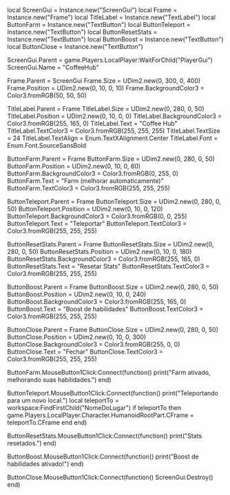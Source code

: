 local ScreenGui = Instance.new("ScreenGui")
local Frame = Instance.new("Frame")
local TitleLabel = Instance.new("TextLabel")
local ButtonFarm = Instance.new("TextButton")
local ButtonTeleport = Instance.new("TextButton")
local ButtonResetStats = Instance.new("TextButton")
local ButtonBoost = Instance.new("TextButton")
local ButtonClose = Instance.new("TextButton")

ScreenGui.Parent = game.Players.LocalPlayer:WaitForChild("PlayerGui")
ScreenGui.Name = "CoffeeHub"

Frame.Parent = ScreenGui
Frame.Size = UDim2.new(0, 300, 0, 400)
Frame.Position = UDim2.new(0, 10, 0, 10)
Frame.BackgroundColor3 = Color3.fromRGB(50, 50, 50)

TitleLabel.Parent = Frame
TitleLabel.Size = UDim2.new(0, 280, 0, 50)
TitleLabel.Position = UDim2.new(0, 10, 0, 0)
TitleLabel.BackgroundColor3 = Color3.fromRGB(255, 165, 0)
TitleLabel.Text = "Coffee Hub"
TitleLabel.TextColor3 = Color3.fromRGB(255, 255, 255)
TitleLabel.TextSize = 24
TitleLabel.TextAlign = Enum.TextXAlignment.Center
TitleLabel.Font = Enum.Font.SourceSansBold

ButtonFarm.Parent = Frame
ButtonFarm.Size = UDim2.new(0, 280, 0, 50)
ButtonFarm.Position = UDim2.new(0, 10, 0, 60)
ButtonFarm.BackgroundColor3 = Color3.fromRGB(0, 255, 0)
ButtonFarm.Text = "Farm (melhorar automaticamente)"
ButtonFarm.TextColor3 = Color3.fromRGB(255, 255, 255)

ButtonTeleport.Parent = Frame
ButtonTeleport.Size = UDim2.new(0, 280, 0, 50)
ButtonTeleport.Position = UDim2.new(0, 10, 0, 120)
ButtonTeleport.BackgroundColor3 = Color3.fromRGB(0, 0, 255)
ButtonTeleport.Text = "Teleportar"
ButtonTeleport.TextColor3 = Color3.fromRGB(255, 255, 255)

ButtonResetStats.Parent = Frame
ButtonResetStats.Size = UDim2.new(0, 280, 0, 50)
ButtonResetStats.Position = UDim2.new(0, 10, 0, 180)
ButtonResetStats.BackgroundColor3 = Color3.fromRGB(255, 165, 0)
ButtonResetStats.Text = "Resetar Stats"
ButtonResetStats.TextColor3 = Color3.fromRGB(255, 255, 255)

ButtonBoost.Parent = Frame
ButtonBoost.Size = UDim2.new(0, 280, 0, 50)
ButtonBoost.Position = UDim2.new(0, 10, 0, 240)
ButtonBoost.BackgroundColor3 = Color3.fromRGB(255, 165, 0)
ButtonBoost.Text = "Boost de habilidades"
ButtonBoost.TextColor3 = Color3.fromRGB(255, 255, 255)

ButtonClose.Parent = Frame
ButtonClose.Size = UDim2.new(0, 280, 0, 50)
ButtonClose.Position = UDim2.new(0, 10, 0, 300)
ButtonClose.BackgroundColor3 = Color3.fromRGB(255, 0, 0)
ButtonClose.Text = "Fechar"
ButtonClose.TextColor3 = Color3.fromRGB(255, 255, 255)

ButtonFarm.MouseButton1Click:Connect(function()
    print("Farm ativado, melhorando suas habilidades.")
end)

ButtonTeleport.MouseButton1Click:Connect(function()
    print("Teleportando para um novo local.")
    local teleportTo = workspace:FindFirstChild("NomeDoLugar")
    if teleportTo then
        game.Players.LocalPlayer.Character.HumanoidRootPart.CFrame = teleportTo.CFrame
    end
end)

ButtonResetStats.MouseButton1Click:Connect(function()
    print("Stats resetados.")
end)

ButtonBoost.MouseButton1Click:Connect(function()
    print("Boost de habilidades ativado!")
end)

ButtonClose.MouseButton1Click:Connect(function()
    ScreenGui:Destroy()
end)
